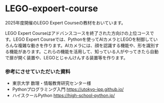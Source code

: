 # LEGO-expoert-course
2025年度開催のLEGO Expert Courseの教材をおいています。

LEGO Expert Courseはアドバンスコースを終了された方向けの上位コースです。LEGO Expert Courseでは、Pythonを使ってAIカメラとLEGOを制御していろんな複雑な動きを作ります。AIカメラには、顔を認識する機能や、形を識別する機能があります。これらの機能を活用して、知っている人がやってきたら自動で扉が開く装置や、LEGOとじゃんけんする装置等を作ります。


### 参考にさせていただいた資料
- 東京大学 数理・情報教育研究センター様
- Pythonプログラミング入門  https://utokyo-ipp.github.io/
- ハイスクールPython  https://high-school-python.jp/
